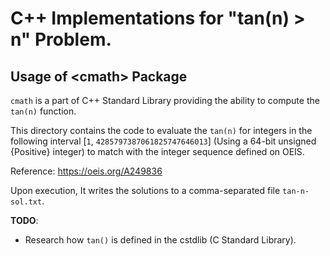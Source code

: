 # C++ Implementations for "tan(n) > n" Problem.

## Usage of \<cmath\> Package

`cmath` is a part of C++ Standard Library providing the ability to compute the `tan(n)` function.

This directory contains the code to evaluate the `tan(n)` for integers in the following interval [`1`, `4285797387061825747646013`] (Using a 64-bit unsigned {Positive} integer) to match with the integer sequence defined on OEIS.

Reference: https://oeis.org/A249836

Upon execution, It writes the solutions to a comma-separated file `tan-n-sol.txt`.

**TODO**:
- Research how `tan()` is defined in the cstdlib (C Standard Library).
